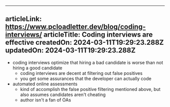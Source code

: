 -----------------------
articleLink: https://www.pcloadletter.dev/blog/coding-interviews/
articleTitle: Coding interviews are effective
createdOn: 2024-03-11T19:29:23.288Z
updatedOn: 2024-03-11T19:29:23.288Z
-----------------------

- coding interviews optimize that hiring a bad candidate is worse than not hiring a good candidate
  - coding interviews are decent at filtering out false positives
  - you get some assurances that the developer can actually code
- automated online assessments
  - kind of accomplish the false positive filtering mentioned above, but also assumes candidates aren't cheating
  - author isn't a fan of OAs